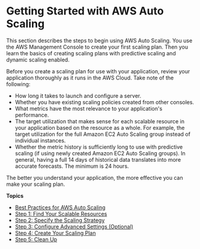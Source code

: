 # Getting Started with AWS Auto Scaling<a name="auto-scaling-getting-started"></a>

This section describes the steps to begin using AWS Auto Scaling\. You use the AWS Management Console to create your first scaling plan\. Then you learn the basics of creating scaling plans with predictive scaling and dynamic scaling enabled\. 

Before you create a scaling plan for use with your application, review your application thoroughly as it runs in the AWS Cloud\. Take note of the following: 
+ How long it takes to launch and configure a server\.
+ Whether you have existing scaling policies created from other consoles\.
+ What metrics have the most relevance to your application's performance\. 
+ The target utilization that makes sense for each scalable resource in your application based on the resource as a whole\. For example, the target utilization for the full Amazon EC2 Auto Scaling group instead of individual instances\. 
+ Whether the metric history is sufficiently long to use with predictive scaling \(if using newly created Amazon EC2 Auto Scaling groups\)\. In general, having a full 14 days of historical data translates into more accurate forecasts\. The minimum is 24 hours\.

The better you understand your application, the more effective you can make your scaling plan\. 

**Topics**
+ [Best Practices for AWS Auto Scaling](gs-best-practices.md)
+ [Step 1: Find Your Scalable Resources](gs-select-application.md)
+ [Step 2: Specify the Scaling Strategy](gs-configure-scaling-plan.md)
+ [Step 3: Configure Advanced Settings \(Optional\)](gs-specify-custom-settings.md)
+ [Step 4: Create Your Scaling Plan](gs-create-scaling-plan.md)
+ [Step 5: Clean Up](gs-delete-scaling-plan.md)